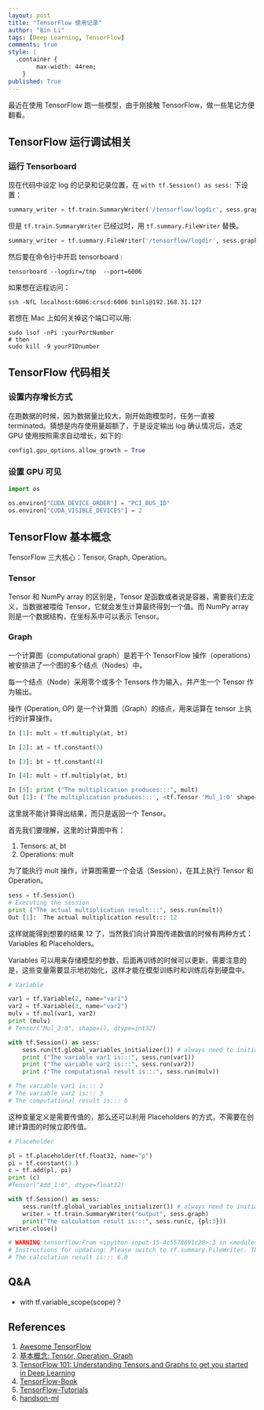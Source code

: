 ```yaml
---
layout: post
title: "TensorFlow 使用记录"
author: "Bin Li"
tags: [Deep Learning, TensorFlow]
comments: true
style: |
  .container {
        max-width: 44rem;
    } 
published: True
---
```


最近在使用 TensorFlow 跑一些模型，由于刚接触 TensorFlow，做一些笔记方便翻看。

## TensorFlow 运行调试相关
### 运行 Tensorboard

现在代码中设定 log 的记录和记录位置，在 `with tf.Session() as sess:` 下设置：

```python
summary_writer = tf.train.SummaryWriter('/tensorflow/logdir', sess.graph_def)
```

但是 `tf.train.SummaryWriter` 已经过时，用 `tf.summary.FileWriter` 替换。


```python
summary_writer = tf.summary.FileWriter('/tensorflow/logdir', sess.graph_def)
```

然后要在命令行中开启 tensorboard :

```shell
tensorboard --logdir=/tmp  --port=6006
```

如果想在远程访问：
```shell
ssh -NfL localhost:6006:crscd:6006 binli@192.168.31.127
```

若想在 Mac 上如何关掉这个端口可以用:
```shell
sudo lsof -nPi :yourPortNumber
# then
sudo kill -9 yourPIDnumber
```

## TensorFlow 代码相关
### 设置内存增长方式
在跑数据的时候，因为数据量比较大，刚开始跑模型时，任务一直被 terminated。猜想是内存使用量超额了，于是设定输出 log 确认情况后，选定 GPU 使用按照需求自动增长，如下的:

```python
config1.gpu_options.allow_growth = True
```

### 设置 GPU 可见
```python
import os

os.environ["CUDA_DEVICE_ORDER"] = "PCI_BUS_ID"
os.environ["CUDA_VISIBLE_DEVICES"] = 2
```

## TensorFlow 基本概念
TensorFlow 三大核心：Tensor, Graph, Operation。

### Tensor
Tensor 和 NumPy array 的区别是，Tensor 是函数或者说是容器，需要我们去定义，当数据被喂给 Tensor，它就会发生计算最终得到一个值。而 NumPy array 则是一个数据结构，在坐标系中可以表示 Tensor。

### Graph
一个计算图（computational graph）是若干个 TensorFlow 操作（operations）被安排进了一个图的多个结点（Nodes）中。

每一个结点（Node）采用零个或多个 Tensors 作为输入，并产生一个 Tensor 作为输出。

操作 (Operation, OP) 是一个计算图（Graph）的结点，用来运算在 tensor 上执行的计算操作。

```python
In [1]: mult = tf.multiply(at, bt)

In [2]: at = tf.constant(3)

In [3]: bt = tf.constant(4)

In [4]: mult = tf.multiply(at, bt)

In [5]: print ("The multiplication produces:::", mult)
Out [1]: ('The multiplication produces:::', <tf.Tensor 'Mul_1:0' shape=() dtype=int32>)
```

这里就不能计算得出结果，而只是返回一个 Tensor。

首先我们要理解，这里的计算图中有：
1. Tensors: at, bt
2. Operations: mult

为了能执行 mult 操作，计算图需要一个会话（Session），在其上执行 Tensor 和Operation。

```python
sess = tf.Session()
# Executing the session
print ("The actual multiplication result:::", sess.run(mult))
Out [1]:  The actual multiplication result::: 12
```

这样就能得到想要的结果 12 了，当然我们向计算图传递数值的时候有两种方式：Variables 和 Placeholders。

Variables 可以用来存储模型的参数，后面再训练的时候可以更新，需要注意的是，这些变量需要显示地初始化，这样才能在模型训练时和训练后存到硬盘中。

```python
# Variable

var1 = tf.Variable(2, name="var1") 
var2 = tf.Variable(3, name="var2")
mulv = tf.mul(var1, var2)
print (mulv)
# Tensor("Mul_2:0", shape=(), dtype=int32)

with tf.Session() as sess:
    sess.run(tf.global_variables_initializer()) # always need to initialize the variable
    print ("The variable var1 is:::", sess.run(var1))
    print ("The variable var2 is:::", sess.run(var2))
    print ("The computational result is:::", sess.run(mulv))

# The variable var1 is::: 2
# The variable var2 is::: 3
# The computational result is::: 6
```

这种变量定义是需要传值的，那么还可以利用 Placeholders 的方式，不需要在创建计算图的时候立即传值。

```python
# Placeholder

pl = tf.placeholder(tf.float32, name="p") 
pi = tf.constant(3.) 
c = tf.add(pl, pi)
print (c)
#Tensor("Add_1:0", dtype=float32)

with tf.Session() as sess:
    sess.run(tf.global_variables_initializer()) # always need to initialize the variables
    writer = tf.train.SummaryWriter("output", sess.graph)
    print("The calculation result is:::", sess.run(c, {pl:3}))
writer.close()

# WARNING:tensorflow:From <ipython‐input‐15‐4c5578691c20>:3 in <module>.: SummaryWriter.__init__ (from tensorflow.python.training.summary_io) is deprecated and will be removed after 2016‐11‐30.
# Instructions for updating: Please switch to tf.summary.FileWriter. The interface and behavior is the same; thi s is just a rename.
# The calculation result is::: 6.0
```

## Q&A
* with tf.variable_scope(scope)？

## References
1. [Awesome TensorFlow ](https://github.com/jtoy/awesome-tensorflow#tutorials)
2. [基本概念: Tensor, Operation, Graph](https://blog.csdn.net/shenxiaolu1984/article/details/52813962)
3. [TensorFlow 101: Understanding Tensors and Graphs to get you started in Deep Learning](https://www.analyticsvidhya.com/blog/2017/03/tensorflow-understanding-tensors-and-graphs/)
4. [TensorFlow-Book](https://github.com/BinRoot/TensorFlow-Book)
5. [TensorFlow-Tutorials](https://github.com/Hvass-Labs/TensorFlow-Tutorials)
6. [handson-ml](https://github.com/ageron/handson-ml)
